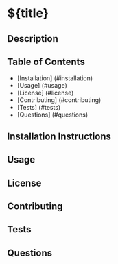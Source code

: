 # ${title}

## Description 

## Table of Contents 

* [Installation] (#installation)
* [Usage] (#usage)
* [License] (#license)
* [Contributing] (#contributing)
* [Tests] (#tests)
* [Questions] (#questions)


## Installation Instructions <a id="installation"></a>

## Usage <a id="usage"></a>

## License <a id="license"></a>

## Contributing <a id="contributing"></a>

## Tests <a id="tests"></a>

## Questions <a id="questions"></a>